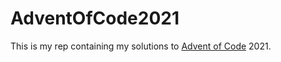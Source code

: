 # AdventOfCode2021

This is my rep containing my solutions to [Advent of Code](https://adventofcode.com/) 2021.
